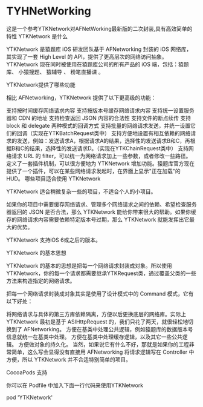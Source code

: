 # TYHNetWorking
这是一个参考YTKNetwork对AFNetWorking最新版的二次封装,具有高效简单的特性
YTKNetwork 是什么

YTKNetwork 是猿题库 iOS 研发团队基于 AFNetworking 封装的 iOS 网络库，其实现了一套 High Level 的 API，提供了更高层次的网络访问抽象。YTKNetwork 现在同时被使用在猿题库公司的所有产品的 iOS 端，包括：猿题库、 小猿搜题、 猿辅导 、 粉笔直播课 。

YTKNetwork提供了哪些功能

相比 AFNetworking，YTKNetwork 提供了以下更高级的功能：

支持按时间缓存网络请求内容
支持按版本号缓存网络请求内容
支持统一设置服务器和 CDN 的地址
支持检查返回 JSON 内容的合法性
支持文件的断点续传
支持 block 和 delegate 两种模式的回调方式
支持批量的网络请求发送，并统一设置它们的回调（实现在YTKBatchRequest类中）
支持方便地设置有相互依赖的网络请求的发送，例如：发送请求A，根据请求A的结果，选择性的发送请求B和C，再根据B和C的结果，选择性的发送请求D。（实现在YTKChainRequest类中）
支持网络请求 URL 的 filter，可以统一为网络请求加上一些参数，或者修改一些路径。
定义了一套插件机制，可以很方便地为 YTKNetwork 增加功能。猿题库官方现在提供了一个插件，可以在某些网络请求发起时，在界面上显示"正在加载"的 HUD。
哪些项目适合使用 YTKNetwork

YTKNetwork 适合稍微复杂一些的项目，不适合个人的小项目。

如果你的项目中需要缓存网络请求、管理多个网络请求之间的依赖、希望检查服务器返回的 JSON 是否合法，那么 YTKNetwork 能给你带来很大的帮助。如果你缓存的网络请求内容需要依赖特定版本号过期，那么 YTKNetwork 就能发挥出它最大的优势。

YTKNetwork 支持iOS 6或之后的版本。

YTKNetwork 的基本思想

YTKNetwork 的基本的思想是把每一个网络请求封装成对象。所以使用 YTKNetwork，你的每一个请求都需要继承YTKRequest类，通过覆盖父类的一些方法来构造指定的网络请求。

把每一个网络请求封装成对象其实是使用了设计模式中的 Command 模式，它有以下好处：

将网络请求与具体的第三方库依赖隔离，方便以后更换底层的网络库。实际上 YTKNetwork 最初是基于 ASIHttpRequest 的，我们只花了两天，就很轻松地切换到了 AFNetworking。
方便在基类中处理公共逻辑，例如猿题库的数据版本号信息就统一在基类中处理。
方便在基类中处理缓存逻辑，以及其它一些公共逻辑。
方便做对象的持久化。
当然，如果说它有什么不好，那就是如果你的工程非常简单，这么写会显得没有直接用 AFNetworking 将请求逻辑写在 Controller 中方便，所以 YTKNetwork 并不合适特别简单的项目。

CocoaPods 支持

你可以在 Podfile 中加入下面一行代码来使用YTKNetwork

pod 'YTKNetwork'
